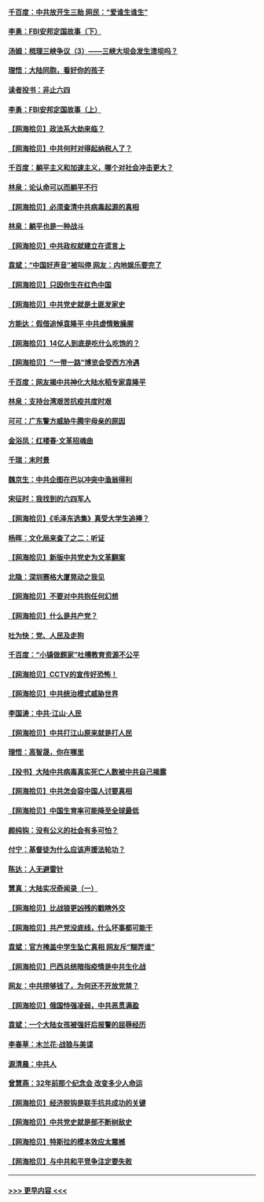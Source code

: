 #### [千百度：中共放开生三胎 网民：“爱谁生谁生”](../pages/nsc993/n12990644.md?t=06020101) 
#### [李勇：FBI安邦定国故事（下）](../pages/nsc993/n12987854.md?t=06020101) 
#### [汤姆：梳理三峡争议（3）——三峡大坝会发生溃坝吗？](../pages/nsc993/n12989806.md?t=06020101) 
#### [理悟：大陆同胞，看好你的孩子](../pages/nsc993/n12989778.md?t=06020101) 
#### [读者投书：非止六四](../pages/nsc993/n12989673.md?t=06020101) 
#### [李勇：FBI安邦定国故事（上）](../pages/nsc993/n12987749.md?t=06020101) 
#### [【网海拾贝】政法系大劫来临？](../pages/nsc993/n12987596.md?t=06020101) 
#### [【网海拾贝】中共何时对得起纳税人了？](../pages/nsc993/n12985578.md?t=06020101) 
#### [千百度：躺平主义和加速主义，哪个对社会冲击更大？](../pages/nsc993/n12985512.md?t=06020101) 
#### [林泉：论认命可以而躺平不行](../pages/nsc993/n12985505.md?t=06020101) 
#### [【网海拾贝】必须查清中共病毒起源的真相](../pages/nsc993/n12984276.md?t=06020101) 
#### [林泉：躺平也是一种战斗](../pages/nsc993/n12984194.md?t=06020101) 
#### [【网海拾贝】中共政权就建立在谎言上](../pages/nsc993/n12981880.md?t=06020101) 
#### [袁斌：“中国好声音”被叫停 网友：内地娱乐要完了](../pages/nsc993/n12981826.md?t=06020101) 
#### [【网海拾贝】只因你生在红色中国](../pages/nsc993/n12979096.md?t=06020101) 
#### [【网海拾贝】中共党史就是土匪发家史](../pages/nsc993/n12976478.md?t=06020101) 
#### [方能达：假借追悼袁隆平 中共虚情散臊腥](../pages/nsc993/n12976396.md?t=06020101) 
#### [【网海拾贝】14亿人到底是吃什么吃饱的？](../pages/nsc993/n12974125.md?t=06020101) 
#### [【网海拾贝】“一带一路”博览会受西方冷遇](../pages/nsc993/n12971787.md?t=06020101) 
#### [千百度：网友揭中共神化大陆水稻专家袁隆平](../pages/nsc993/n12971733.md?t=06020101) 
#### [林泉：支持台湾艰苦抗疫共度时艰](../pages/nsc993/n12971350.md?t=06020101) 
#### [可可：广东警方威胁牛腾宇母亲的原因](../pages/nsc993/n12971100.md?t=06020101) 
#### [金浴凤：红楼春·文革招魂曲](../pages/nsc993/n12970354.md?t=06020101) 
#### [千瑞：末时景](../pages/nsc993/n12970337.md?t=06020101) 
#### [魏京生：中共企图在巴以冲突中渔翁得利](../pages/nsc993/n12970286.md?t=06020101) 
#### [宋征时：我找到的六四军人](../pages/nsc993/n12970213.md?t=06020101) 
#### [【网海拾贝】《毛泽东选集》真受大学生追捧？](../pages/nsc993/n12968779.md?t=06020101) 
#### [杨晖：文化局来查了之二：听证](../pages/nsc993/n12966528.md?t=06020101) 
#### [【网海拾贝】新版中共党史为文革翻案](../pages/nsc993/n12967526.md?t=06020101) 
#### [北隐：深圳赛格大厦晃动之我见](../pages/nsc993/n12967393.md?t=06020101) 
#### [【网海拾贝】不要对中共抱任何幻想](../pages/nsc993/n12965222.md?t=06020101) 
#### [【网海拾贝】什么是共产党？](../pages/nsc993/n12962781.md?t=06020101) 
#### [吐为快：党、人民及走狗](../pages/nsc993/n12962747.md?t=06020101) 
#### [千百度：“小镇做题家”吐槽教育资源不公平](../pages/nsc993/n12962705.md?t=06020101) 
#### [【网海拾贝】CCTV的宣传好恐怖！](../pages/nsc993/n12959984.md?t=06020101) 
#### [【网海拾贝】中共统治模式威胁世界](../pages/nsc993/n12957622.md?t=06020101) 
#### [李国涛：中共‧江山‧人民](../pages/nsc993/n12957502.md?t=06020101) 
#### [【网海拾贝】中共打江山原来就是打人民](../pages/nsc993/n12954345.md?t=06020101) 
#### [理悟：高智晟，你在哪里](../pages/nsc993/n12953115.md?t=06020101) 
#### [【投书】大陆中共病毒真实死亡人数被中共自己揭露](../pages/nsc993/n12953050.md?t=06020101) 
#### [【网海拾贝】中共怎会容中国人讨要真相](../pages/nsc993/n12952161.md?t=06020101) 
#### [【网海拾贝】中国生育率可能降至全球最低](../pages/nsc993/n12948793.md?t=06020101) 
#### [颜纯钩：没有公义的社会有多可怕？](../pages/nsc993/n12947626.md?t=06020101) 
#### [付宁：基督徒为什么应该声援法轮功？](../pages/nsc993/n12947233.md?t=06020101) 
#### [陈达：人无避雷针](../pages/nsc993/n12947098.md?t=06020101) 
#### [慧真：大陆实况奇闻录（一）](../pages/nsc993/n12945811.md?t=06020101) 
#### [【网海拾贝】比战狼更凶残的戳瞎外交](../pages/nsc993/n12945717.md?t=06020101) 
#### [【网海拾贝】共产党没底线，什么坏事都可能干](../pages/nsc993/n12942090.md?t=06020101) 
#### [袁斌：官方掩盖中学生坠亡真相 网友斥“糊弄谁”](../pages/nsc993/n12942029.md?t=06020101) 
#### [【网海拾贝】巴西总统暗指疫情是中共生化战](../pages/nsc993/n12938999.md?t=06020101) 
#### [网友：中共捞够钱了，为何还不开放党禁？](../pages/nsc993/n12938952.md?t=06020101) 
#### [【网海拾贝】俄国恃强凌弱，中共恶贯满盈](../pages/nsc993/n12936626.md?t=06020101) 
#### [袁斌：一个大陆女孩被强奸后报警的屈辱经历](../pages/nsc993/n12936547.md?t=06020101) 
#### [李春草：木兰花·战狼与美谍](../pages/nsc993/n12935995.md?t=06020101) 
#### [源清晨：中共人](../pages/nsc993/n12935589.md?t=06020101) 
#### [曾慧燕：32年前那个纪念会 改变多少人命运](../pages/nsc993/n12934233.md?t=06020101) 
#### [【网海拾贝】经济脱钩是联手抗共成功的关键](../pages/nsc993/n12934176.md?t=06020101) 
#### [【网海拾贝】中共党史就是部不断树敌史](../pages/nsc993/n12932844.md?t=06020101) 
#### [【网海拾贝】特斯拉的模本效应太震撼](../pages/nsc993/n12925626.md?t=06020101) 
#### [【网海拾贝】与中共和平竞争注定要失败](../pages/nsc993/n12923326.md?t=06020101) 

----
#### [ >>> 更早内容 <<< ](../indexes/nsc993-earlier.md)
